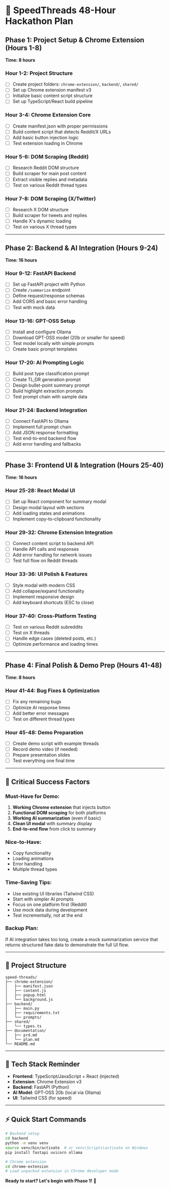 # 🚀 SpeedThreads 48-Hour Hackathon Plan

## **Phase 1: Project Setup & Chrome Extension (Hours 1-8)**
**Time: 8 hours**

### Hour 1-2: Project Structure
- [ ] Create project folders: `chrome-extension/`, `backend/`, `shared/`
- [ ] Set up Chrome extension manifest v3
- [ ] Initialize basic content script structure
- [ ] Set up TypeScript/React build pipeline

### Hour 3-4: Chrome Extension Core
- [ ] Create manifest.json with proper permissions
- [ ] Build content script that detects Reddit/X URLs
- [ ] Add basic button injection logic
- [ ] Test extension loading in Chrome

### Hour 5-6: DOM Scraping (Reddit)
- [ ] Research Reddit DOM structure
- [ ] Build scraper for main post content
- [ ] Extract visible replies and metadata
- [ ] Test on various Reddit thread types

### Hour 7-8: DOM Scraping (X/Twitter)
- [ ] Research X DOM structure
- [ ] Build scraper for tweets and replies
- [ ] Handle X's dynamic loading
- [ ] Test on various X thread types

---

## **Phase 2: Backend & AI Integration (Hours 9-24)**
**Time: 16 hours**

### Hour 9-12: FastAPI Backend
- [ ] Set up FastAPI project with Python
- [ ] Create `/summarize` endpoint
- [ ] Define request/response schemas
- [ ] Add CORS and basic error handling
- [ ] Test with mock data

### Hour 13-16: GPT-OSS Setup
- [ ] Install and configure Ollama
- [ ] Download GPT-OSS model (20b or smaller for speed)
- [ ] Test model locally with simple prompts
- [ ] Create basic prompt templates

### Hour 17-20: AI Prompting Logic
- [ ] Build post type classification prompt
- [ ] Create TL;DR generation prompt
- [ ] Design bullet-point summary prompt
- [ ] Build highlight extraction prompts
- [ ] Test prompt chain with sample data

### Hour 21-24: Backend Integration
- [ ] Connect FastAPI to Ollama
- [ ] Implement full prompt chain
- [ ] Add JSON response formatting
- [ ] Test end-to-end backend flow
- [ ] Add error handling and fallbacks

---

## **Phase 3: Frontend UI & Integration (Hours 25-40)**
**Time: 16 hours**

### Hour 25-28: React Modal UI
- [ ] Set up React component for summary modal
- [ ] Design modal layout with sections
- [ ] Add loading states and animations
- [ ] Implement copy-to-clipboard functionality

### Hour 29-32: Chrome Extension Integration
- [ ] Connect content script to backend API
- [ ] Handle API calls and responses
- [ ] Add error handling for network issues
- [ ] Test full flow on Reddit threads

### Hour 33-36: UI Polish & Features
- [ ] Style modal with modern CSS
- [ ] Add collapse/expand functionality
- [ ] Implement responsive design
- [ ] Add keyboard shortcuts (ESC to close)

### Hour 37-40: Cross-Platform Testing
- [ ] Test on various Reddit subreddits
- [ ] Test on X threads
- [ ] Handle edge cases (deleted posts, etc.)
- [ ] Optimize performance and loading times

---

## **Phase 4: Final Polish & Demo Prep (Hours 41-48)**
**Time: 8 hours**

### Hour 41-44: Bug Fixes & Optimization
- [ ] Fix any remaining bugs
- [ ] Optimize AI response times
- [ ] Add better error messages
- [ ] Test on different thread types

### Hour 45-48: Demo Preparation
- [ ] Create demo script with example threads
- [ ] Record demo video (if needed)
- [ ] Prepare presentation slides
- [ ] Test everything one final time

---

## **🎯 Critical Success Factors**

### **Must-Have for Demo:**
1. **Working Chrome extension** that injects button
2. **Functional DOM scraping** for both platforms
3. **Working AI summarization** (even if basic)
4. **Clean UI modal** with summary display
5. **End-to-end flow** from click to summary

### **Nice-to-Have:**
- Copy functionality
- Loading animations
- Error handling
- Multiple thread types

### **Time-Saving Tips:**
- Use existing UI libraries (Tailwind CSS)
- Start with simpler AI prompts
- Focus on one platform first (Reddit)
- Use mock data during development
- Test incrementally, not at the end

### **Backup Plan:**
If AI integration takes too long, create a mock summarization service that returns structured fake data to demonstrate the full UI flow.

---

## **📁 Project Structure**
```
speed-threads/
├── chrome-extension/
│   ├── manifest.json
│   ├── content.js
│   ├── popup.html
│   └── background.js
├── backend/
│   ├── main.py
│   ├── requirements.txt
│   └── prompts/
├── shared/
│   └── types.ts
├── documentation/
│   ├── prd.md
│   └── plan.md
└── README.md
```

---

## **🔧 Tech Stack Reminder**
- **Frontend**: TypeScript/JavaScript + React (injected)
- **Extension**: Chrome Extension v3
- **Backend**: FastAPI (Python)
- **AI Model**: GPT-OSS 20b (local via Ollama)
- **UI**: Tailwind CSS (for speed)

---

## **⚡ Quick Start Commands**
```bash
# Backend setup
cd backend
python -m venv venv
source venv/bin/activate  # or venv\Scripts\activate on Windows
pip install fastapi uvicorn ollama

# Chrome extension
cd chrome-extension
# Load unpacked extension in Chrome developer mode
```

**Ready to start? Let's begin with Phase 1!** 🚀

